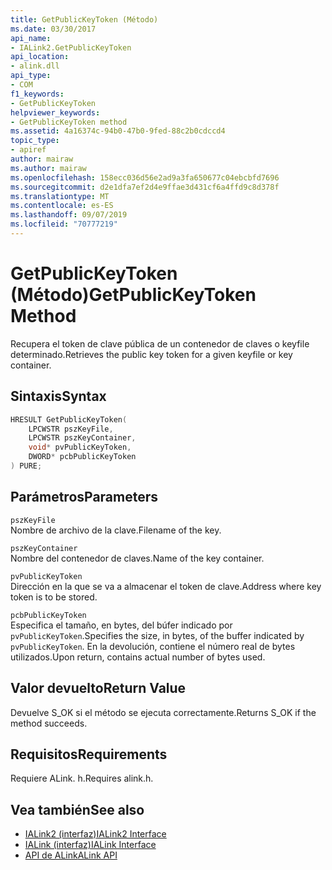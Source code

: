 ```yaml
---
title: GetPublicKeyToken (Método)
ms.date: 03/30/2017
api_name:
- IALink2.GetPublicKeyToken
api_location:
- alink.dll
api_type:
- COM
f1_keywords:
- GetPublicKeyToken
helpviewer_keywords:
- GetPublicKeyToken method
ms.assetid: 4a16374c-94b0-47b0-9fed-88c2b0cdccd4
topic_type:
- apiref
author: mairaw
ms.author: mairaw
ms.openlocfilehash: 158ecc036d56e2ad9a3fa650677c04ebcbfd7696
ms.sourcegitcommit: d2e1dfa7ef2d4e9ffae3d431cf6a4ffd9c8d378f
ms.translationtype: MT
ms.contentlocale: es-ES
ms.lasthandoff: 09/07/2019
ms.locfileid: "70777219"
---
```

# <a name="getpublickeytoken-method"></a><span data-ttu-id="9014a-102">GetPublicKeyToken (Método)</span><span class="sxs-lookup"><span data-stu-id="9014a-102">GetPublicKeyToken Method</span></span>
<span data-ttu-id="9014a-103">Recupera el token de clave pública de un contenedor de claves o keyfile determinado.</span><span class="sxs-lookup"><span data-stu-id="9014a-103">Retrieves the public key token for a given keyfile or key container.</span></span>  
  
## <a name="syntax"></a><span data-ttu-id="9014a-104">Sintaxis</span><span class="sxs-lookup"><span data-stu-id="9014a-104">Syntax</span></span>  
  
```cpp  
HRESULT GetPublicKeyToken(  
    LPCWSTR pszKeyFile,  
    LPCWSTR pszKeyContainer,  
    void* pvPublicKeyToken,  
    DWORD* pcbPublicKeyToken  
) PURE;  
```  
  
## <a name="parameters"></a><span data-ttu-id="9014a-105">Parámetros</span><span class="sxs-lookup"><span data-stu-id="9014a-105">Parameters</span></span>  
 `pszKeyFile`  
 <span data-ttu-id="9014a-106">Nombre de archivo de la clave.</span><span class="sxs-lookup"><span data-stu-id="9014a-106">Filename of the key.</span></span>  
  
 `pszKeyContainer`  
 <span data-ttu-id="9014a-107">Nombre del contenedor de claves.</span><span class="sxs-lookup"><span data-stu-id="9014a-107">Name of the key container.</span></span>  
  
 `pvPublicKeyToken`  
 <span data-ttu-id="9014a-108">Dirección en la que se va a almacenar el token de clave.</span><span class="sxs-lookup"><span data-stu-id="9014a-108">Address where key token is to be stored.</span></span>  
  
 `pcbPublicKeyToken`  
 <span data-ttu-id="9014a-109">Especifica el tamaño, en bytes, del búfer indicado por `pvPublicKeyToken`.</span><span class="sxs-lookup"><span data-stu-id="9014a-109">Specifies the size, in bytes, of the buffer indicated by `pvPublicKeyToken`.</span></span> <span data-ttu-id="9014a-110">En la devolución, contiene el número real de bytes utilizados.</span><span class="sxs-lookup"><span data-stu-id="9014a-110">Upon return, contains actual number of bytes used.</span></span>  
  
## <a name="return-value"></a><span data-ttu-id="9014a-111">Valor devuelto</span><span class="sxs-lookup"><span data-stu-id="9014a-111">Return Value</span></span>  
 <span data-ttu-id="9014a-112">Devuelve S_OK si el método se ejecuta correctamente.</span><span class="sxs-lookup"><span data-stu-id="9014a-112">Returns S_OK if the method succeeds.</span></span>  
  
## <a name="requirements"></a><span data-ttu-id="9014a-113">Requisitos</span><span class="sxs-lookup"><span data-stu-id="9014a-113">Requirements</span></span>  
 <span data-ttu-id="9014a-114">Requiere ALink. h.</span><span class="sxs-lookup"><span data-stu-id="9014a-114">Requires alink.h.</span></span>  
  
## <a name="see-also"></a><span data-ttu-id="9014a-115">Vea también</span><span class="sxs-lookup"><span data-stu-id="9014a-115">See also</span></span>

- [<span data-ttu-id="9014a-116">IALink2 (interfaz)</span><span class="sxs-lookup"><span data-stu-id="9014a-116">IALink2 Interface</span></span>](ialink2-interface.md)
- [<span data-ttu-id="9014a-117">IALink (interfaz)</span><span class="sxs-lookup"><span data-stu-id="9014a-117">IALink Interface</span></span>](ialink-interface.md)
- [<span data-ttu-id="9014a-118">API de ALink</span><span class="sxs-lookup"><span data-stu-id="9014a-118">ALink API</span></span>](index.md)

